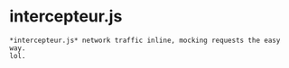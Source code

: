 # intercepteur.js

 ```
 *intercepteur.js* network traffic inline, mocking requests the easy way.
 lol.
 ```


